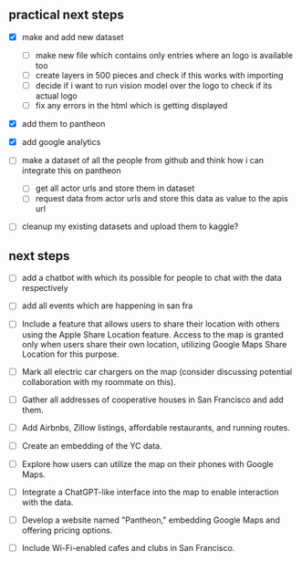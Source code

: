 ## practical next steps

- [x] make and add new dataset 
    - [ ] make new file which contains only entries where an logo is available too
    - [ ] create layers in 500 pieces and check if this works with importing
    - [ ] decide if i want to run vision model over the logo to check if its actual logo
    - [ ] fix any errors in the html which is getting displayed 
- [x] add them to pantheon
- [x] add google analytics 
- [ ] make a dataset of all the people from github and think how i can integrate this on pantheon
    - [ ] get all actor urls and store them in dataset 
    - [ ] request data from actor urls and store this data as value to the apis url 
- [ ] cleanup my existing datasets and upload them to kaggle? 



## next steps
- [ ] add a chatbot with which its possible for people to chat with the data respectively
- [ ] add all events which are happening in san fra
- [ ] Include a feature that allows users to share their location with others using the Apple Share Location feature. Access to the map is granted only when users share their own location, utilizing Google Maps Share Location for this purpose.
- [ ] Mark all electric car chargers on the map (consider discussing potential collaboration with my roommate on this).
- [ ] Gather all addresses of cooperative houses in San Francisco and add them.
- [ ] Add Airbnbs, Zillow listings, affordable restaurants, and running routes.
- [ ] Create an embedding of the YC data.
- [ ] Explore how users can utilize the map on their phones with Google Maps.
- [ ] Integrate a ChatGPT-like interface into the map to enable interaction with the data.
- [ ] Develop a website named "Pantheon," embedding Google Maps and offering pricing options.
- [ ] Include Wi-Fi-enabled cafes and clubs in San Francisco.

